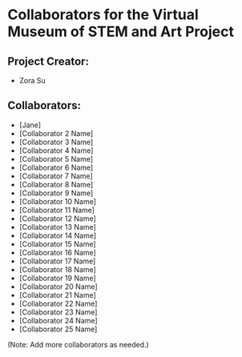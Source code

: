 # Collaborators for the Virtual Museum of STEM and Art Project

## Project Creator:
- Zora Su

## Collaborators:
- [Jane]
- [Collaborator 2 Name]
- [Collaborator 3 Name]
- [Collaborator 4 Name]
- [Collaborator 5 Name]
- [Collaborator 6 Name]
- [Collaborator 7 Name]
- [Collaborator 8 Name]
- [Collaborator 9 Name]
- [Collaborator 10 Name]
- [Collaborator 11 Name]
- [Collaborator 12 Name]
- [Collaborator 13 Name]
- [Collaborator 14 Name]
- [Collaborator 15 Name]
- [Collaborator 16 Name]
- [Collaborator 17 Name]
- [Collaborator 18 Name]
- [Collaborator 19 Name]
- [Collaborator 20 Name]
- [Collaborator 21 Name]
- [Collaborator 22 Name]
- [Collaborator 23 Name]
- [Collaborator 24 Name]
- [Collaborator 25 Name]

(Note: Add more collaborators as needed.)
